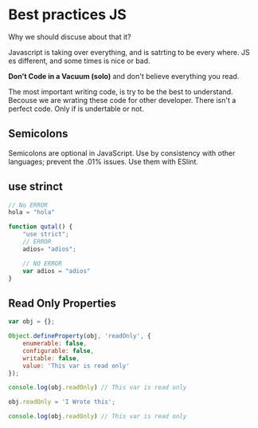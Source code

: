 # Best practices JS

Why we should discuse about that it?

Javascript is taking over everything, and is satrting to be every where. JS es different, and some times is nice or bad.

**Don't Code in a Vacuum (solo)** and don't believe everything you read.

The most important writing code, is try to be the best to understand. Becouse we are wrating these code for other developer. There isn't a perfect code. Only if is undertable or not.

## Semicolons

Semicolons are optional in JavaScript. Use by consistency with other languages; prevent the .01% issues.
Use them with ESlint.

## use strinct

```js
// No ERROR
hola = "hola"

function qutal() {
    "use strict";
    // ERROR
    adios= "adios";

    // NO ERROR
    var adios = "adios"
}
```

## Read Only Properties

```js
var obj = {};

Object.defineProperty(obj, 'readOnly', {
    enumerable: false,
    configurable: false,
    writable: false,
    value: 'This var is read only'
});

console.log(obj.readOnly) // This var is read only

obj.readOnly = 'I Wrote this';

console.log(obj.readOnly) // This var is read only

```